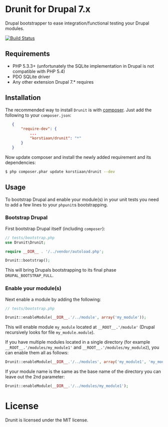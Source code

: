 # Drunit for Drupal 7.x

Drupal bootstrapper to ease integration/functional testing your Drupal modules. 

[![Build Status](https://secure.travis-ci.org/korstiaan/drunit.png)](http://travis-ci.org/korstiaan/drunit)

## Requirements

* PHP 5.3.3+ (unfortunately the SQLite implementation in Drupal is not compatible with PHP 5.4)
* PDO SQLite driver
* Any other extension Drupal 7.* requires

## Installation

The recommended way to install `Drunit` is with [composer](http://getcomposer.org). 
Just add the following to your `composer.json`:

```json
   {
       "require-dev": {
       	   ...
           "korstiaan/drunit": "*"
       }
   }
```

Now update composer and install the newly added requirement and its dependencies:

``` bash
$ php composer.phar update korstiaan/drunit --dev
```

## Usage

To bootstrap Drupal and enable your module(s) in your unit tests you need to add a few lines to your `phpunit`s bootstrapping.

### Bootstrap Drupal

First bootstrap Drupal itself (including `composer`):

```php
// tests/bootstrap.php
use Drunit\Drunit;

require __DIR__ . '/../vendor/autoload.php';

Drunit::bootstrap();
```

This will bring Drupals bootstrapping to its final phase `DRUPAL_BOOTSTRAP_FULL`.

### Enable your module(s)

Next enable a module by adding the following: 

```php
// tests/bootstrap.php

Drunit::enableModule(__DIR__.'/../module', array('my_module'));
```

This will enable module `my_module` located at `__ROOT__.'/module'` (Drupal recursively looks for file `my_module.module`).

If you have multiple modules located in a single directory (for example `__ROOT__.'/modules/my_module1'` and `__ROOT__.'/modules/my_module2`),
you can enable them all as follows:

```php
Drunit::enableModule(__DIR__.'/../modules', array('my_module1', 'my_module2'));
```

If your module name is the same as the base name of the directory you can leave out the 2nd parameter:

```php
Drunit::enableModule(__DIR__.'/../modules/my_module1');
```

# License

Drunit is licensed under the MIT license.
